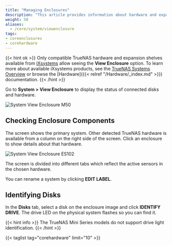 ```yaml
---
title: "Managing Enclosures"
description: "This article provides information about hardware and expansion shelves on TrueNAS CORE."
weight: 50
aliases:
  - /core/system/viewenclosure
tags:
- coreenclosures
- corehardware
---
```


{{< hint ok >}}
Only compatible TrueNAS hardware and expansion shelves available from [iXsystems](https://www.ixsystems.com/) allow seeing the **View Enclosure** option.
To learn more about available iXsystems products, see the [TrueNAS Systems Overview](https://www.truenas.com/systems-overview/) or browse the [Hardware]({{< relref "/Hardware/_index.md" >}}) documentation.
{{< /hint >}}

Go to **System > View Enclosure** to display the status of connected disks and hardware.

![System View Enclosure M50](/images/CORE/12.0/SystemViewEnclosureM50.png "M50 Enclosure")

## Checking Enclosure Components

The screen shows the primary system.
Other detected TrueNAS hardware is available from a column on the right side of the screen.
Click an enclosure to show details about that hardware. 

![System View Enclosure ES102](/images/CORE/12.0/SystemViewEnclosureES102.png "System View Enclosure ES102")

The screen is divided into different tabs which reflect the active sensors in the chosen hardware.

You can rename a system by clicking **EDIT LABEL**.

## Identifying Disks

In the **Disks** tab, select a disk on the enclosure image and click **IDENTIFY DRIVE**. The drive LED on the physical system flashes so you can find it.

{{< hint info >}}
The TrueNAS Mini Series models do not support drive light identification. 
{{< /hint >}}

{{< taglist tag="corehardware" limit="10" >}}
